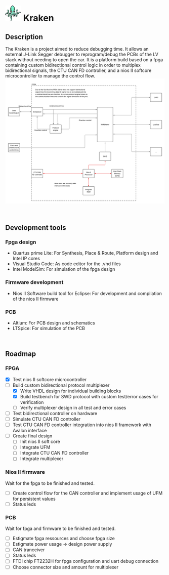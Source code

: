 # <img src="./docs/Documents/logo.png" alt="Kraken logo" width="50"/> Kraken
## Description
The Kraken is a project aimed to reduce debugging time. It allows an external J-Link Segger debugger to reprogram/debug the PCBs of the LV stack without needing to open the car. It is a platform build based on a fpga containing custom bidirectional control logic in order to multiplex bidirectional signals, the CTU CAN FD controller, and a nios II softcore microcontroller to manage the control flow. 
![Fpga architecture](./docs/Documents/Fpga/fpga_architecture.png)

<br/>

## Development tools
### Fpga design
- Quartus prime Lite: For Synthesis, Place & Route, Platform design and Intel IP cores
- Visual Studio Code: As code editor for the .vhd files
- Intel ModelSim: For simulation of the fpga design

### Firmware development
- Nios II Software build tool for Eclipse: For development and compilation of the nios II firmware

### PCB
- Altium: For PCB design and schematics
- LTSpice: For simulation of the PCB


<br/>

## Roadmap
### FPGA
- [x] Test nios II softcore microcontroller
- [ ] Build custom bidirectional protocol multiplexer
  - [x] Write VHDL design for individual building blocks 
  - [x] Build testbench for SWD protocol with custom test/error cases for verification
  - [ ] Verify multiplexer design in all test and error cases
- [ ] Test bidirectional controller on hardware 
- [ ] Simulate CTU CAN FD controller
- [ ] Test CTU CAN FD controller integration into nios II framework with Avalon interface
- [ ] Create final design
  - [ ] Init nios II soft core
  - [ ] Integrate UFM
  - [ ] Integrate CTU CAN FD controller
  - [ ] Integrate multiplexer

### Nios II firmware
Wait for the fpga to be finished and tested.
- [ ] Create control flow for the CAN controller and implement usage of UFM for persistent values
- [ ] Status leds

### PCB
Wait for fpga and firmware to be finished and tested.
- [ ] Estigmate fpga ressources and choose fpga size
- [ ] Estigmate power usage -> design power supply
- [ ] CAN tranceiver
- [ ] Status leds
- [ ] FTDI chip FT2232H for fpga configuration and uart debug connection
- [ ] Choose connector size and amount for multiplexer
